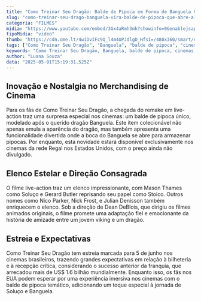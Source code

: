 ```yaml
---
title: "Como Treinar Seu Dragão: Balde de Pipoca em Forma de Banguela Chega aos Cinemas dos EUA"
slug: "como-treinar-seu-drago-banguela-vira-balde-de-pipoca-que-abre-a-boca"
categoria: "FILMES"
midia: "https://www.youtube.com/embed/3Gx4aRmh3mk?showinfo=0&enablejsapi=1"
tipoMidia: "video"
thumb: "https://cdn.ome.lt/4wiDvIFc9Q_l4m4UPJdlgD_HfsI=/480x360/smart/extras/conteudos/Captura_de_tela_2025-05-01_121204.png"
tags: ["Como Treinar Seu Dragão", "Banguela", "balde de pipoca", "cinemas Regal", "live-action", "estreia", "merchandising de cinema"]
keywords: "Como Treinar Seu Dragão, Banguela, balde de pipoca, cinemas Regal, live-action, estreia, merchandising de cinema"
author: "Luana Souza"
data: "2025-05-01T15:19:31.525Z"
---
```


## Inovação e Nostalgia no Merchandising de Cinema

<blockquote class="twitter-tweet"><a href="https://twitter.com/user/status/1917923274580758654"></a></blockquote>

Para os fãs de Como Treinar Seu Dragão, a chegada do remake em live-action traz uma surpresa especial nos cinemas: um balde de pipoca único, modelado após o querido dragão Banguela. Este item colecionável não apenas emula a aparência do dragão, mas também apresenta uma funcionalidade divertida onde a boca do Banguela se abre para armazenar pipocas. Por enquanto, esta novidade estará disponível exclusivamente nos cinemas da rede Regal nos Estados Unidos, com o preço ainda não divulgado.

## Elenco Estelar e Direção Consagrada

O filme live-action traz um elenco impressionante, com Mason Thames como Soluço e Gerard Butler reprisando seu papel como Stoico. Outros nomes como Nico Parker, Nick Frost, e Julian Denisson também enriquecem o elenco. Sob a direção de Dean DeBlois, que dirigiu os filmes animados originais, o filme promete uma adaptação fiel e emocionante da história de amizade entre um jovem viking e um dragão.

## Estreia e Expectativas

Como Treinar Seu Dragão tem estreia marcada para 5 de junho nos cinemas brasileiros, trazendo grandes expectativas em relação à bilheteria e à recepção crítica, considerando o sucesso anterior da franquia, que arrecadou mais de US$ 1.6 bilhão mundialmente. Enquanto isso, os fãs nos EUA podem esperar por uma experiência imersiva nos cinemas com o balde de pipoca temático, adicionando um toque especial à jornada de Soluço e Banguela.